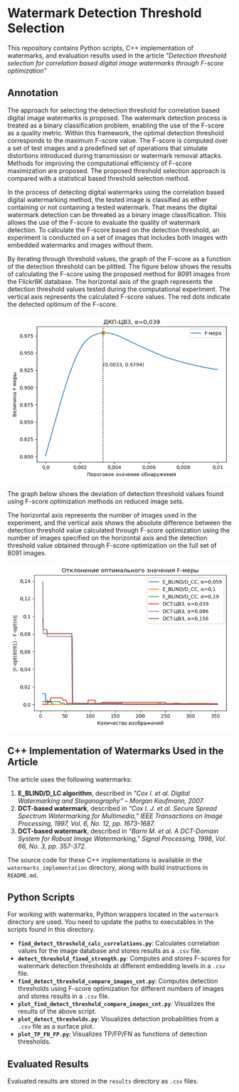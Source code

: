 # Watermark Detection Threshold Selection

This repository contains Python scripts, C++ implementation of watermarks, and evaluation results used in the article *"Detection threshold selection for correlation based digital image watermarks through F-score optimization"*

## Annotation
The approach for selecting the detection threshold for correlation based digital image watermarks is proposed. The watermark detection process is treated as a binary classification problem, enabling the use of the F-score as a quality metric. Within this framework, the optimal detection threshold corresponds to the maximum F-score value. The F-score is computed over a set of test images and a predefined set of operations that simulate distortions introduced during transmission or watermark removal attacks. Methods for improving the computational efficiency of F-score maximization are proposed. The proposed threshold selection approach is compared with a statistical based threshold selection method.

In the process of detecting digital watermarks using the correlation based digital watermarking method, the tested image is classified as either containing or not containing a tested watermark. That means the digital watermark detection can be threated as a binary image classification. This allows the use of the F-score to evaluate the quality of watermark detection. To calculate the F-score based on the detection threshold, an experiment is conducted on a set of images that includes both images with embedded watermarks and images without them.

By iterating through threshold values, the graph of the F-score as a function of the detection threshold can be plitted. The figure below shows the results of calculating the F-score using the proposed method for 8091 images from the Flickr8K database. The horizontal axis of the graph represents the detection threshold values tested during the computational experiment. The vertical axis represents the calculated F-score values. The red dots indicate the detected optimum of the F-score.

![Detection Threshold Graph](./results/images/dct_watermark_5.png)

The graph below shows the deviation of detection threshold values found using F-score optimization methods on reduced image sets.

The horizontal axis represents the number of images used in the experiment, and the vertical axis shows the absolute difference between the detection threshold value calculated through F-score optimization using the number of images specified on the horizontal axis and the detection threshold value obtained through F-score optimization on the full set of 8091 images.

![F-Score Deviation Graph](./results/images/DeltaFScore.png)

## C++ Implementation of Watermarks Used in the Article
The article uses the following watermarks:

1) **E_BLIND/D_LC algorithm**, described in *"Cox I. et al. Digital Watermarking and Steganography" – Morgan Kaufmann, 2007.*
2) **DCT-based watermark**, described in *"Cox I. J. et al. Secure Spread Spectrum Watermarking for Multimedia," IEEE Transactions on Image Processing, 1997, Vol. 6, No. 12, pp. 1673-1687.*
3) **DCT-based watermark**, described in *"Barni M. et al. A DCT-Domain System for Robust Image Watermarking," Signal Processing, 1998, Vol. 66, No. 3, pp. 357-372.*

The source code for these C++ implementations is available in the `watermarks_implementation` directory, along with build instructions in `README.md`.

## Python Scripts
For working with watermarks, Python wrappers located in the `watermark` directory are used. You need to update the paths to executables in the scripts found in this directory.

- **`find_detect_threshold_calc_correlations.py`**: Calculates correlation values for the image database and stores results as a `.csv` file.
- **`detect_threshold_fixed_strength.py`**: Computes and stores F-scores for watermark detection thresholds at different embedding levels in a `.csv` file.
- **`find_detect_threshold_compare_images_cnt.py`**: Computes detection thresholds using F-score optimization for different numbers of images and stores results in a `.csv` file.
- **`plot_find_detect_threshold_compare_images_cnt.py`**: Visualizes the results of the above script.
- **`plot_detect_thresholds.py`**: Visualizes detection probabilities from a `.csv` file as a surface plot.
- **`plot_TP_FN_FP.py`**: Visualizes TP/FP/FN as functions of detection thresholds.

## Evaluated Results
Evaluated results are stored in the `results` directory as `.csv` files.
